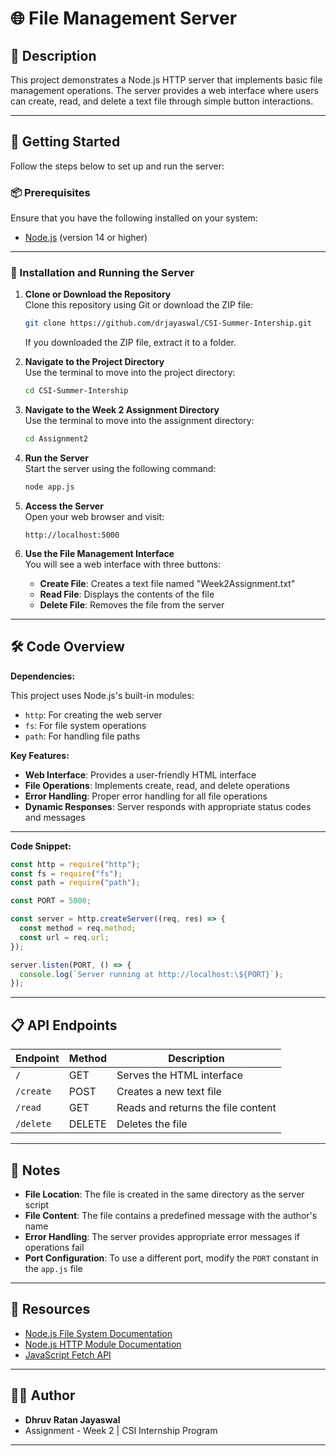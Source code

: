 # 🌐 File Management Server

## 📄 Description

This project demonstrates a Node.js HTTP server that implements basic file management operations. The server provides a web interface where users can create, read, and delete a text file through simple button interactions.

---

## 🚀 Getting Started

Follow the steps below to set up and run the server:

### 📦 Prerequisites

Ensure that you have the following installed on your system:

- [Node.js](https://nodejs.org/) (version 14 or higher)

---

### 🔧 Installation and Running the Server

1. **Clone or Download the Repository**  
   Clone this repository using Git or download the ZIP file:

   ```bash
   git clone https://github.com/drjayaswal/CSI-Summer-Intership.git
   ```

   If you downloaded the ZIP file, extract it to a folder.

2. **Navigate to the Project Directory**  
   Use the terminal to move into the project directory:

   ```bash
   cd CSI-Summer-Intership
   ```

3. **Navigate to the Week 2 Assignment Directory**  
   Use the terminal to move into the assignment directory:

   ```bash
   cd Assignment2
   ```

4. **Run the Server**  
   Start the server using the following command:

   ```bash
   node app.js
   ```

5. **Access the Server**  
   Open your web browser and visit:

   ```
   http://localhost:5000
   ```

6. **Use the File Management Interface**  
   You will see a web interface with three buttons:
   - **Create File**: Creates a text file named "Week2Assignment.txt"
   - **Read File**: Displays the contents of the file
   - **Delete File**: Removes the file from the server

---

## 🛠️ Code Overview

**Dependencies:**

This project uses Node.js's built-in modules:

- `http`: For creating the web server
- `fs`: For file system operations
- `path`: For handling file paths

**Key Features:**

- **Web Interface**: Provides a user-friendly HTML interface
- **File Operations**: Implements create, read, and delete operations
- **Error Handling**: Proper error handling for all file operations
- **Dynamic Responses**: Server responds with appropriate status codes and messages

---

**Code Snippet:**

```javascript
const http = require("http");
const fs = require("fs");
const path = require("path");

const PORT = 5000;

const server = http.createServer((req, res) => {
  const method = req.method;
  const url = req.url;
});

server.listen(PORT, () => {
  console.log(`Server running at http://localhost:\${PORT}`);
});
```

---

## 📋 API Endpoints

| Endpoint  | Method | Description                        |
| --------- | ------ | ---------------------------------- |
| `/`       | GET    | Serves the HTML interface          |
| `/create` | POST   | Creates a new text file            |
| `/read`   | GET    | Reads and returns the file content |
| `/delete` | DELETE | Deletes the file                   |

---

## 📌 Notes

- **File Location**: The file is created in the same directory as the server script
- **File Content**: The file contains a predefined message with the author's name
- **Error Handling**: The server provides appropriate error messages if operations fail
- **Port Configuration**: To use a different port, modify the `PORT` constant in the `app.js` file

---

## 🔗 Resources

- [Node.js File System Documentation](https://nodejs.org/api/fs.html)
- [Node.js HTTP Module Documentation](https://nodejs.org/api/http.html)
- [JavaScript Fetch API](https://developer.mozilla.org/en-US/docs/Web/API/Fetch_API)

---

## 👨‍💻 Author

- **Dhruv Ratan Jayaswal**
- Assignment - Week 2 | CSI Internship Program

---
